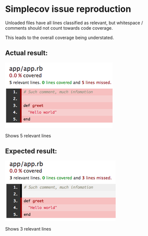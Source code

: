 # Simplecov issue reproduction

Unloaded files have all lines classified as relevant, but whitespace / comments should not count towards code coverage.

This leads to the overall coverage being understated.

## Actual result:

![Actual result](actual.png)

Shows 5 relevant lines

## Expected result:

![Expected result](expected.png)

Shows 3 relevant lines
